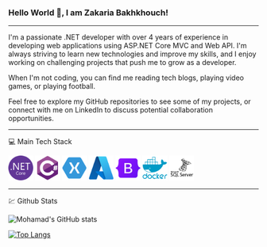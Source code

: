 ### Hello World 👋, I am Zakaria Bakhkhouch!

---
I'm a passionate .NET developer with over 4 years of experience in developing web applications using ASP.NET Core MVC and Web API. I'm always striving to learn new technologies and improve my skills, and I enjoy working on challenging projects that push me to grow as a developer.

When I'm not coding, you can find me reading tech blogs, playing video games, or playing football.

Feel free to explore my GitHub repositories to see some of my projects, or connect with me on LinkedIn to discuss potential collaboration opportunities.

---
💻 Main Tech Stack

<img src="https://github.com/devicons/devicon/blob/master/icons/dotnetcore/dotnetcore-original.svg" alt="dotnet logo" width="50" height="50" /> <img src="https://github.com/devicons/devicon/blob/master/icons/csharp/csharp-original.svg" alt="csharp logo" width="50" height="50" /> <img 
src="https://github.com/devicons/devicon/blob/master/icons/xamarin/xamarin-original.svg" alt="csharp logo" width="50" height="50" /> <img 
src="https://github.com/devicons/devicon/blob/master/icons/azure/azure-original.svg" alt="csharp logo" width="50" height="50" /> <img
src="https://github.com/devicons/devicon/blob/master/icons/bootstrap/bootstrap-original.svg" alt="csharp logo" width="50" height="50" /> <img
src="https://github.com/devicons/devicon/blob/master/icons/docker/docker-plain-wordmark.svg" alt="csharp logo" width="50" height="50" /> <img
src="https://github.com/devicons/devicon/blob/master/icons/microsoftsqlserver/microsoftsqlserver-plain-wordmark.svg" alt="csharp logo" width="50" height="50" /> 


---
💹 Github Stats

![Mohamad's GitHub stats](https://github-readme-stats.vercel.app/api?username=ZakariaBakhkhouch&show_icons=true&theme=radical)

[![Top Langs](https://github-readme-stats.vercel.app/api/top-langs/?username=ZakariaBakhkhouch&theme=radical)](https://github.com/anuraghazra/github-readme-stats)

